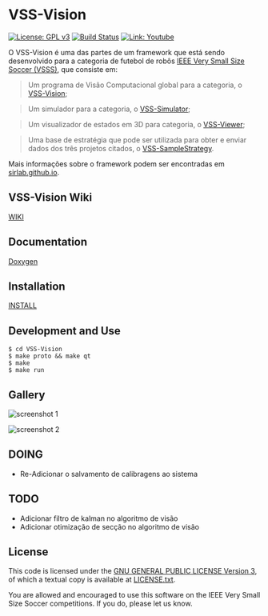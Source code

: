 VSS-Vision 
==========
[![License: GPL v3](https://img.shields.io/badge/License-GPL%20v3-blue.svg)][gpl3]
[![Build Status](https://travis-ci.org/SIRLab/VSS-Vision.svg?branch=master)][travis]
[![Link: Youtube](https://img.shields.io/badge/Link-Youtube-red.svg)][youtube]


O VSS-Vision é uma das partes de um framework que está sendo desenvolvido para a categoria de futebol de robôs [IEEE Very Small Size Soccer (VSSS)][vss], que consiste em:

> Um programa de Visão Computacional global para a categoria, o [VSS-Vision][vss-vision];

> Um simulador para a categoria, o [VSS-Simulator][vss-simulator];

> Um visualizador de estados em 3D para categoria, o [VSS-Viewer][vss-viewer];

> Uma base de estratégia que pode ser utilizada para obter e enviar dados dos três projetos citados, o [VSS-SampleStrategy][vss-sample].

Mais informações sobre o framework podem ser encontradas em [sirlab.github.io][sirlab_site].


VSS-Vision Wiki
---------------
[WIKI][wiki]

Documentation
-------------
[Doxygen][doxygen]

Installation
------------
[INSTALL][install]


Development and Use
-------------------
```
$ cd VSS-Vision
$ make proto && make qt
$ make
$ make run
```


Gallery
-------
![screenshot 1](https://raw.githubusercontent.com/SIRLab/VSS-Vision/master/images/top2.png)

![screenshot 2](https://raw.githubusercontent.com/SIRLab/VSS-Vision/master/images/top.png)


DOING
-----
* Re-Adicionar o salvamento de calibragens ao sistema

TODO	
----
* Adicionar filtro de kalman no algoritmo de visão
* Adicionar otimização de secção no algoritmo de visão



License
-------

This code is licensed under the [GNU GENERAL PUBLIC LICENSE Version 3][gpl3], of which a textual copy is available at [LICENSE.txt](LICENSE.txt).

You are allowed and encouraged to use this software on the IEEE Very Small Size Soccer competitions.  If you do, please let us know.

[sirface]: https://www.facebook.com/sirlab.faeterj/
[siryou]: https://www.youtube.com/channel/UCLXQhza5oA2EJYsYDbr41ZQ
[sirlink]: https://www.linkedin.com/company/sir-lab
[sirlab_site]: http://sirlab.github.io/vss.html

[vss-vision]: https://github.com/SIRLab/VSS-Vision
[vss-simulator]: https://github.com/SIRLab/VSS-Simulator
[vss-viewer]: https://github.com/SIRLab/VSS-Viewer
[vss-sample]: https://github.com/SIRLab/VSS-SampleStrategy

[gpl3]: http://www.gnu.org/licenses/gpl-3.0/
[vss]: http://www.cbrobotica.org/
[travis]: https://travis-ci.org/SIRLab/VSS-Vision

[install]: https://github.com/SIRLab/VSS-Vision/blob/master/INSTALL.md
[wiki]: https://github.com/SIRLab/VSS-Vision/wiki
[doxygen]: http://sirlab.github.io/VSS-Vision
[youtube]: https://www.youtube.com/watch?v=LnWzAgE9Oqs







